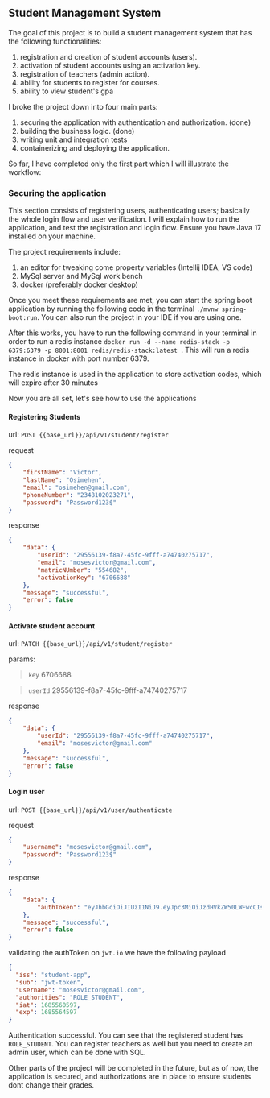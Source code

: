 ## Student Management System

The goal of this project is to build a student management system
that has the following functionalities:

1. registration and creation of student accounts (users).
2. activation of student accounts using an activation key.
3. registration of teachers (admin action).
4. ability for students to register for courses.
5. ability to view student's gpa

I broke the project down into four main parts:
1. securing the application with authentication and authorization. (done)
2. building the business logic. (done)
3. writing unit and integration tests
4. containerizing and deploying the application.

So far, I have completed only the first part which I will illustrate the 
workflow:

### Securing the application
This section consists of registering users, authenticating users; 
basically the whole login flow and user verification. I will explain how to run the application, 
and test the registration and login flow. Ensure you have Java 17 installed on your machine.

The project requirements include:
1. an editor for tweaking come property variables (Intellij IDEA, VS code)
2. MySql server and MySql work bench
3. docker (preferably docker desktop)

Once you meet these requirements are met, you can start the spring boot application
by running the following code in the terminal `./mvnw spring-boot:run`. You can also
run the project in your IDE if you are using one.

After this works, you have to run the following command in your terminal in order
to run a redis instance `docker run -d --name redis-stack -p 6379:6379 -p 8001:8001 redis/redis-stack:latest
`. This will run a redis instance in docker with port number 6379.

The redis instance is used in the application to store activation codes, which will expire after 
30 minutes


Now you are all set, let's see how to use the applications

#### Registering Students

url: `POST {{base_url}}/api/v1/student/register`

request
```json
{
    "firstName": "Victor",
    "lastName": "Osimehen",
    "email": "osimehen@gmail.com",
    "phoneNumber": "2348102023271",
    "password": "Password123$"
}
```
response
```json
{
    "data": {
        "userId": "29556139-f8a7-45fc-9fff-a74740275717",
        "email": "mosesvictor@gmail.com",
        "matricNUmber": "554682",
        "activationKey": "6706688"
    },
    "message": "successful",
    "error": false
}
```
#### Activate student account

url: `PATCH {{base_url}}/api/v1/student/register`

params:
> `key` 6706688

> `userId` 29556139-f8a7-45fc-9fff-a74740275717

response
```json
{
    "data": {
        "userId": "29556139-f8a7-45fc-9fff-a74740275717",
        "email": "mosesvictor@gmail.com"
    },
    "message": "successful",
    "error": false
}
```

#### Login user

url: `POST {{base_url}}/api/v1/user/authenticate`

request
```json
{
    "username": "mosesvictor@gmail.com",
    "password": "Password123$"
}
```
response
```json
{
    "data": {
        "authToken": "eyJhbGciOiJIUzI1NiJ9.eyJpc3MiOiJzdHVkZW50LWFwcCIsInN1YiI6Imp3dC10b2tlbiIsInVzZXJuYW1lIjoibW9zZXN2aWN0b3JAZ21haWwuY29tIiwiYXV0aG9yaXRpZXMiOiJST0xFX1NUVURFTlQiLCJpYXQiOjE2ODU1NjA1OTcsImV4cCI6MTY4NTU2NDU5N30.cLlp5XVhrtBx1nGTJ-PdY8X_Fjy9saYGkioCmS7BBRw"
    },
    "message": "successful",
    "error": false
}
```
validating the authToken on `jwt.io` we have the following payload

```json
{
  "iss": "student-app",
  "sub": "jwt-token",
  "username": "mosesvictor@gmail.com",
  "authorities": "ROLE_STUDENT",
  "iat": 1685560597,
  "exp": 1685564597
}
```

Authentication successful. You can see that the registered student has `ROLE_STUDENT`.
You can register teachers as well but you need to create an admin user, which can be 
done with SQL.

Other parts of the project will be completed in the future, but as of now, the application
is secured, and authorizations are in place to ensure students dont change their grades.
